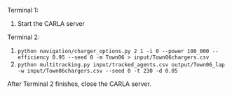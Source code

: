 Terminal 1:
1. Start the CARLA server

Terminal 2:
1. `python navigation/charger_options.py 2 1 -i 0 --power 100_000 --efficiency 0.95 --seed 0 -m Town06 > input/Town06chargers.csv`
1. `python multitracking.py input/tracked_agents.csv output/Town06_lap -w input/Town06chargers.csv --seed 0 -t 230 -d 0.05`

After Terminal 2 finishes, close the CARLA server. 
